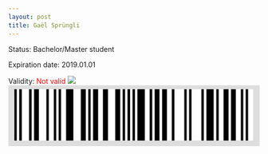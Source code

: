 ```yaml
---
layout: post
title: Gaël Sprüngli
---
```


Status: Bachelor/Master student

Expiration date: 2019.01.01

Validity: <font color="red"> Not valid</font> 
![](/members/img/Gaël_Sprüngli.png)
![](/members/img/bar.png)
